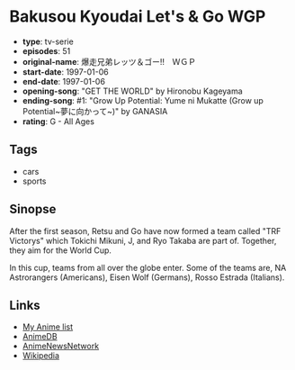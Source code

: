 # Bakusou Kyoudai Let's &amp; Go WGP

-   **type**: tv-serie
-   **episodes**: 51
-   **original-name**: 爆走兄弟レッツ＆ゴー!!　ＷＧＰ
-   **start-date**: 1997-01-06
-   **end-date**: 1997-01-06
-   **opening-song**: "GET THE WORLD" by Hironobu Kageyama
-   **ending-song**: #1: "Grow Up Potential: Yume ni Mukatte (Grow up Potential~夢に向かって~)" by GANASIA
-   **rating**: G - All Ages

## Tags

-   cars
-   sports

## Sinopse

After the first season, Retsu and Go have now formed a team called "TRF Victorys" which Tokichi Mikuni, J, and Ryo Takaba are part of. Together, they aim for the World Cup.

In this cup, teams from all over the globe enter. Some of the teams are, NA Astrorangers (Americans), Eisen Wolf (Germans), Rosso Estrada (Italians).

## Links

-   [My Anime list](https://myanimelist.net/anime/2706/Bakusou_Kyoudai_Lets___Go_WGP)
-   [AnimeDB](http://anidb.info/perl-bin/animedb.pl?show=anime&aid=1172)
-   [AnimeNewsNetwork](http://www.animenewsnetwork.com/encyclopedia/anime.php?id=1203)
-   [Wikipedia](http://en.wikipedia.org/wiki/Bakusou_Kyoudai_Let%27s_%26_Go#Anime)
